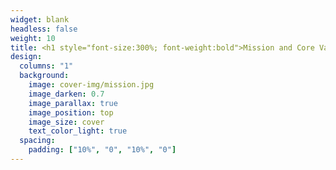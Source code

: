 ```yaml
---
widget: blank
headless: false
weight: 10
title: <h1 style="font-size:300%; font-weight:bold">Mission and Core Values</h1>
design:
  columns: "1"
  background:
    image: cover-img/mission.jpg
    image_darken: 0.7
    image_parallax: true
    image_position: top
    image_size: cover
    text_color_light: true
  spacing:
    padding: ["10%", "0", "10%", "0"]
---
```







